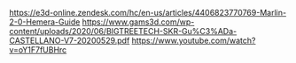 https://e3d-online.zendesk.com/hc/en-us/articles/4406823770769-Marlin-2-0-Hemera-Guide
https://www.gams3d.com/wp-content/uploads/2020/06/BIGTREETECH-SKR-Gu%C3%ADa-CASTELLANO-V7-20200529.pdf
https://www.youtube.com/watch?v=oY1F7fUBHrc